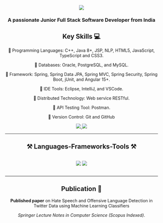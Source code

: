 
<h1 align="center">
    <img src="https://readme-typing-svg.herokuapp.com/?font=Righteous&size=35&center=true&vCenter=true&width=500&height=70&duration=4000&lines=Hi+There!+👋;+I'm+Seyed+Muzaffar!;" />
</h1>

<h3 align="center">A passionate Junior Full Stack Software Developer from India </h3>

<div align="center">
  
## Key Skills 💻

🌱 Programming Languages:  C++, Java 8+, JSP, NLP, HTML5, JavaScript, TypeScript and CSS3.

🌱 Databases: Oracle, PostgreSQL, and MySQL.

🌱 Framework: Spring, Spring Data JPA, Spring MVC, Spring Security, Spring Boot, jUnit, and Angular 15+.

🌱 IDE Tools: Eclipse, IntelliJ, and VSCode.

🌱 Distributed Technology: Web service RESTful.

🌱 API Testing Tool: Postman.

🌱 Version Control: Git and GitHub

<div align="center"> 
  <a href="mailto:muzaffarseyed9@gmail.com">
    <img src="https://img.shields.io/badge/Gmail-333333?style=for-the-badge&logo=gmail&logoColor=red" rel="noopener noreferrer"/>
  </a>
  <a href="https://linkedin.com/in/iammseyed" target="_blank">
    <img src="https://img.shields.io/badge/LinkedIn-0077B5?style=for-the-badge&logo=linkedin&logoColor=white" target="_blank" rel="noopener noreferrer"/>
  </a>
 
</div>

 <hr/>
<h2 align="center">⚒️ Languages-Frameworks-Tools ⚒️</h2>
<br/>
<div align="center">
    <img src="https://skillicons.dev/icons?i=java,spring,c,cpp,mysql,postgresql,bootstrap,html,css,javascript,typescript,angular,vscode,github,git" />
    <img src="https://skillicons.dev/icons?i=eclipse,idea,vscode,postman" /><br>
</div>

<br/>
<hr/>

## Publication 📑

**Published paper** on Hate Speech and Offensive Language Detection in Twitter Data using Machine Learning Classifiers

_Springer Lecture Notes in Computer Science (Scopus Indexed)_.
